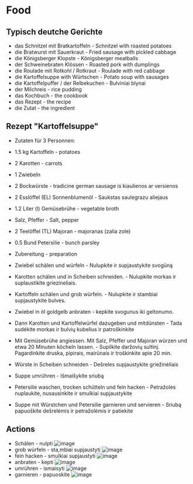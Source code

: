 # Food

## Typisch deutche Gerichte

- das Schnitzel mit Bratkartoffeln - Schnitzel with roasted potatoes
- die Bratwurst mit Sauerkraut - Fried sausage with pickled cabbage
- die Königsberger Klopste - Königsberger meatballs
- der Schweinebraten Klössen - Roasted pork with dumplings
- die Roulade mit Rotkohl / Rotkraut - Roulade with red cabbage
- die Kartoffelsuppe with Würtschen - Potato soup with sausages
- die Kartoffelpuffer / der Relbekuchen - Bulviniai blynai
- der Milchreis - rice pudding
- das Kochbuch - the cookbook
- das Rezept - the recipe
- die Zutat - the ingredient

## Rezept "Kartoffelsuppe"

-   Zutaten für 3 Personnen:
  -  1.5 kg Kartoffeln - potatoes
  -  2 Karotten - carrots
  -  1 Zwiebeln
  -  2 Bockwürste - tradicine german sausage is kiaulienos ar versienos
  -  2 Esslöffel (EL) Sonnenblumenöl - Saukstas saulegrazu aliejaus
  -  1.2 Liter (l) Gemüsebrühe - vegetable broth
  -  Salz, Pfeffer - Salt, pepper
  -  2 Teelöffel (TL) Majoran - majoranas (zalia zole)
  -  0.5 Bund Petersilie - bunch parsley

-  Zubereitung - preparation
  -  Zwiebel schälen und würfeln - Nulupkite ir supjaustykite svogūną
  -  Karotten schälen und in Scheiben schneiden. - Nulupkite morkas ir suplaustikite griezineliais.
  -  Kartoffeln schälen und grob würfeln. - Nulupkite ir stambiai supjaustykite bulves.
  -  Zwiebel in öl goldgelb anbraten - kepkite svogunus iki geltonumo.
  -  Dann Karotten und Kartoffelwürfel dazugeben und mitdünsten - Tada sudėkite morkas ir bulvių kubelius ir patroškinkite
  -  Mit Gemüsebrühe angiessen. Mit Salz, Pfeffer und Majoran würzen und etwa 20 Minuten köcheln lassen. - Supilkite daržovių sultinį. Pagardinkite druska, pipirais, mairūnais ir troškinkite apie 20 min.
  -  Würste in Scheiben schneiden - Dešreles supjaustykite griežinėliais
  -  Suppe umrühren - Išmaišykite sriubą
  -  Petersilie waschen, trocken schütteln und fein hacken - Petražoles nuplaukite, nusausinkite ir smulkiai supjaustykite
  -  Suppe mit Würstchen und Petersilie garnieren und servieren - Sriubą papuoškite dešrelėmis ir petražolėmis ir patiekite

## Actions

- Schälen - nulpti
![image](https://github.com/petrasvestartas/german_language/assets/18013985/18b329d1-1da2-4de2-9f83-6cb30fae0cc9)
- grob würfeln - sta,mbiai supjaustyti
![image](https://github.com/petrasvestartas/german_language/assets/18013985/e1b62a40-6cf9-4b71-a10a-f631492bae7c)
- fein hacken - smulkiai supjaustyti
![image](https://github.com/petrasvestartas/german_language/assets/18013985/4f30609c-3808-405f-8530-803237d67af6)
- anbraten - kepti
![image](https://github.com/petrasvestartas/german_language/assets/18013985/91d4c0b7-0c3f-4b22-bb4d-c94245266afc)
- umrühren - ismaisyti
![image](https://github.com/petrasvestartas/german_language/assets/18013985/4adf4228-9431-41ae-9409-b13f7015c80f)
- garnieren - papuoskite
![image](https://github.com/petrasvestartas/german_language/assets/18013985/0aa94ade-2ed1-4152-acfb-4e891be46144)





